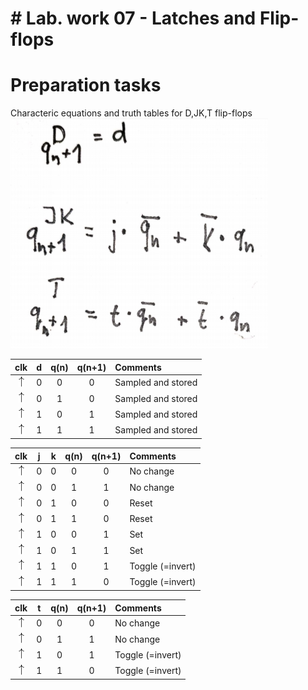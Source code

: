 # # Lab. work 07 - Latches and Flip-flops
# Preparation tasks

Characteric equations and truth tables for D,JK,T flip-flops
![eqa](eqa.png)

| **clk** | **d** | **q(n)** | **q(n+1)** | **Comments** |
   | :-: | :-: | :-: | :-: | :-- |
   | ![rising](up.png) | 0 | 0 | 0 | Sampled and stored |
   | ![rising](up.png) | 0 | 1 | 0 | Sampled and stored |
   | ![rising](up.png) | 1 | 0 | 1 | Sampled and stored |
   | ![rising](up.png) | 1 | 1 | 1 | Sampled and stored |

   | **clk** | **j** | **k** | **q(n)** | **q(n+1)** | **Comments** |
   | :-: | :-: | :-: | :-: | :-: | :-- |
   | ![rising](up.png) | 0 | 0 | 0 | 0 | No change |
   | ![rising](up.png) | 0 | 0 | 1 | 1 | No change |
   | ![rising](up.png) | 0 | 1 | 0 | 0 | Reset |
   | ![rising](up.png) | 0 | 1 | 1 | 0 | Reset |
   | ![rising](up.png) | 1 | 0 | 0 | 1 | Set |
   | ![rising](up.png) | 1 | 0 | 1 | 1 | Set |
   | ![rising](up.png) | 1 | 1 | 0 | 1 | Toggle (=invert) |
   | ![rising](up.png) | 1 | 1 | 1 | 0 | Toggle (=invert) |

   | **clk** | **t** | **q(n)** | **q(n+1)** | **Comments** |
   | :-: | :-: | :-: | :-: | :-- |
   | ![rising](up.png) | 0 | 0 | 0 | No change |
   | ![rising](up.png) | 0 | 1 | 1 | No change |
   | ![rising](up.png) | 1 | 0 | 1 | Toggle (=invert) |
   | ![rising](up.png) | 1 | 1 | 0 | Toggle (=invert) |
